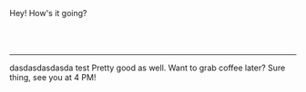 <br/>
<br/>
<br/>

  <div class="space-y-4 p-4 shadow-inner ">
    <ChatBubble
      Side="right"
      Header="Ali"
      HeaderSub="owner"
    >
      Hey! How's it going?
    </ChatBubble>

  </div>
<br/>
<br/>
<br/>

---
  <div class="space-y-4 p-4 bg-gray-50">
    <ChatBubble
      Side="left"
      leftSubChat="12:02"
      rightSubChat="Delivered"
      Header="Ali"
      HeaderSub="owner"
    >
    dasdasdasdasda
    </ChatBubble>
    <ChatBubble Side="right"
    Header="Ali"
      HeaderSub="owner"
     leftSubChat="12:03" rightSubChat="Read">
     test
    </ChatBubble>
    <ChatBubble
    Header="Ali"
      HeaderSub="owner"
      Side="left"
      leftSubChat="12:05"
      rightSubChat="Read"
    >
      Pretty good as well. Want to grab coffee later?
    </ChatBubble>
    <ChatBubble Side="right" leftSubChat="12:06" rightSubChat="Read">
      Sure thing, see you at 4 PM!
    </ChatBubble>
  </div>

